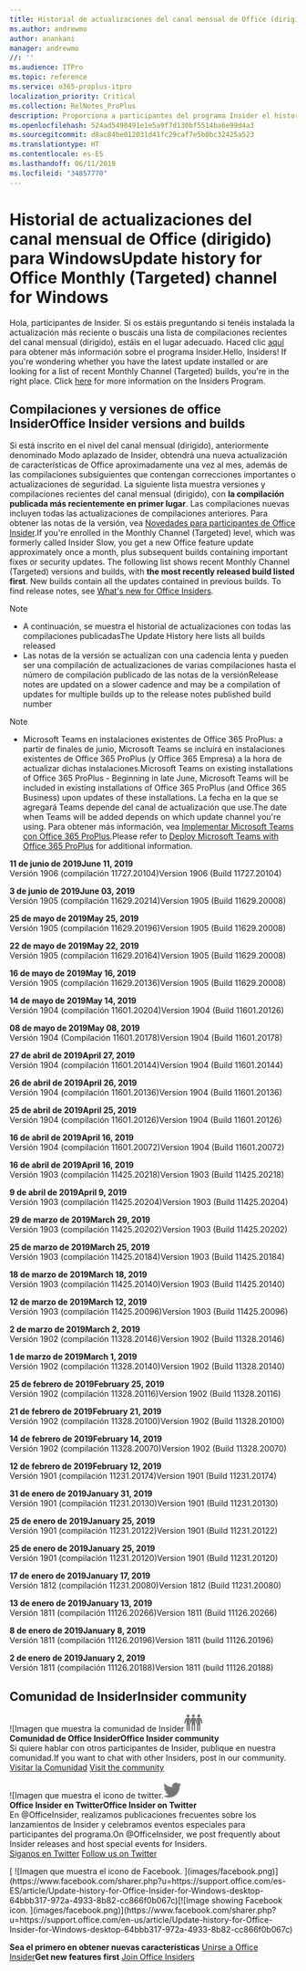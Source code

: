 ```yaml
---
title: Historial de actualizaciones del canal mensual de Office (dirigido)
ms.author: andrewmo
author: anankani
manager: andrewmo
//: ''
ms.audience: ITPro
ms.topic: reference
ms.service: o365-proplus-itpro
localization_priority: Critical
ms.collection: RelNotes_ProPlus
description: Proporciona a participantes del programa Insider el historial de actualizaciones de los lanzamientos del canal mensual de Office (dirigido) para versiones de escritorio de Windows
ms.openlocfilehash: 524ad5498491e1e5a9f7d130bf5514ba6e99d4a3
ms.sourcegitcommit: d8ac84be012031d41fc29caf7e5b0bc32425a523
ms.translationtype: HT
ms.contentlocale: es-ES
ms.lasthandoff: 06/11/2019
ms.locfileid: "34857770"
---
```

# <a name="update-history-for-office-monthly-targeted-channel-for-windows"></a><span data-ttu-id="4144d-103">Historial de actualizaciones del canal mensual de Office (dirigido) para Windows</span><span class="sxs-lookup"><span data-stu-id="4144d-103">Update history for Office Monthly (Targeted) channel for Windows</span></span>

<span data-ttu-id="4144d-p101">Hola, participantes de Insider. Si os estáis preguntando si tenéis instalada la actualización más reciente o buscáis una lista de compilaciones recientes del canal mensual (dirigido), estáis en el lugar adecuado. Haced clic [aquí](https://insider.office.com/) para obtener más información sobre el programa Insider.</span><span class="sxs-lookup"><span data-stu-id="4144d-p101">Hello, Insiders! If you're wondering whether you have the latest update installed or are looking for a list of recent Monthly Channel (Targeted) builds, you're in the right place. Click [here](https://insider.office.com/) for more information on the Insiders Program.</span></span>

## <a name="office-insider-versions-and-builds"></a><span data-ttu-id="4144d-107">Compilaciones y versiones de office Insider</span><span class="sxs-lookup"><span data-stu-id="4144d-107">Office Insider versions and builds</span></span>

<span data-ttu-id="4144d-p102">Si está inscrito en el nivel del canal mensual (dirigido), anteriormente denominado Modo aplazado de Insider, obtendrá una nueva actualización de características de Office aproximadamente una vez al mes, además de las compilaciones subsiguientes que contengan correcciones importantes o actualizaciones de seguridad. La siguiente lista muestra versiones y compilaciones recientes del canal mensual (dirigido), con **la compilación publicada más recientemente en primer lugar**. Las compilaciones nuevas incluyen todas las actualizaciones de compilaciones anteriores. Para obtener las notas de la versión, vea [Novedades para participantes de Office Insider](https://support.office.com/es-ES/article/what-s-new-for-office-insiders-c152d1e2-96ff-4ce9-8c14-e74e13847a24).</span><span class="sxs-lookup"><span data-stu-id="4144d-p102">If you're enrolled in the Monthly Channel (Targeted) level, which was formerly called Insider Slow, you get a new Office feature update approximately once a month, plus subsequent builds containing important fixes or security updates. The following list shows recent Monthly Channel (Targeted) versions and builds, with **the most recently released build listed first**. New builds contain all the updates contained in previous builds. To find release notes, see [What's new for Office Insiders](https://support.office.com/en-us/article/what-s-new-for-office-insiders-c152d1e2-96ff-4ce9-8c14-e74e13847a24).</span></span>

> [!NOTE]
> - <span data-ttu-id="4144d-112">A continuación, se muestra el historial de actualizaciones con todas las compilaciones publicadas</span><span class="sxs-lookup"><span data-stu-id="4144d-112">The Update History here lists all builds released</span></span>
> - <span data-ttu-id="4144d-113">Las notas de la versión se actualizan con una cadencia lenta y pueden ser una compilación de actualizaciones de varias compilaciones hasta el número de compilación publicado de las notas de la versión</span><span class="sxs-lookup"><span data-stu-id="4144d-113">Release notes are updated on a slower cadence and may be a compilation of updates for multiple builds up to the release notes published build number</span></span>

 > [!NOTE]
> - <span data-ttu-id="4144d-114">Microsoft Teams en instalaciones existentes de Office 365 ProPlus: a partir de finales de junio, Microsoft Teams se incluirá en instalaciones existentes de Office 365 ProPlus (y Office 365 Empresa) a la hora de actualizar dichas instalaciones.</span><span class="sxs-lookup"><span data-stu-id="4144d-114">Microsoft Teams on existing installations of Office 365 ProPlus - Beginning in late June, Microsoft Teams will be included in existing installations of Office 365 ProPlus (and Office 365 Business) upon updates of these installations.</span></span> <span data-ttu-id="4144d-115">La fecha en la que se agregará Teams depende del canal de actualización que use.</span><span class="sxs-lookup"><span data-stu-id="4144d-115">The date when Teams will be added depends on which update channel you're using.</span></span> <span data-ttu-id="4144d-116">Para obtener más información, vea [Implementar Microsoft Teams con Office 365 ProPlus](https://docs.microsoft.com/es-ES/deployoffice/teams-install).</span><span class="sxs-lookup"><span data-stu-id="4144d-116">Please refer to [Deploy Microsoft Teams with Office 365 ProPlus](https://docs.microsoft.com/en-us/deployoffice/teams-install) for additional information.</span></span>

[//]: # (NO ELIMINAR)

<span data-ttu-id="4144d-118">**11 de junio de 2019**</span><span class="sxs-lookup"><span data-stu-id="4144d-118">**June 11, 2019**</span></span><br/>
<span data-ttu-id="4144d-119">Versión 1906 (compilación 11727.20104)</span><span class="sxs-lookup"><span data-stu-id="4144d-119">Version 1906 (Build 11727.20104)</span></span><br/>

<span data-ttu-id="4144d-120">**3 de junio de 2019**</span><span class="sxs-lookup"><span data-stu-id="4144d-120">**June 03, 2019**</span></span><br/>
<span data-ttu-id="4144d-121">Versión 1905 (compilación 11629.20214)</span><span class="sxs-lookup"><span data-stu-id="4144d-121">Version 1905 (Build 11629.20008)</span></span><br/>

<span data-ttu-id="4144d-122">**25 de mayo de 2019**</span><span class="sxs-lookup"><span data-stu-id="4144d-122">**May 25, 2019**</span></span><br/>
<span data-ttu-id="4144d-123">Versión 1905 (compilación 11629.20196)</span><span class="sxs-lookup"><span data-stu-id="4144d-123">Version 1905 (Build 11629.20008)</span></span><br/>

<span data-ttu-id="4144d-124">**22 de mayo de 2019**</span><span class="sxs-lookup"><span data-stu-id="4144d-124">**May 22, 2019**</span></span><br/> <span data-ttu-id="4144d-125">Versión 1905 (compilación 11629.20164)</span><span class="sxs-lookup"><span data-stu-id="4144d-125">Version 1905 (Build 11629.20008)</span></span><br/>

<span data-ttu-id="4144d-126">**16 de mayo de 2019**</span><span class="sxs-lookup"><span data-stu-id="4144d-126">**May 16, 2019**</span></span><br/>
<span data-ttu-id="4144d-127">Versión 1905 (compilación 11629.20136)</span><span class="sxs-lookup"><span data-stu-id="4144d-127">Version 1905 (Build 11629.20008)</span></span><br/>

<span data-ttu-id="4144d-128">**14 de mayo de 2019**</span><span class="sxs-lookup"><span data-stu-id="4144d-128">**May 14, 2019**</span></span><br/>
<span data-ttu-id="4144d-129">Versión 1904 (compilación 11601.20204)</span><span class="sxs-lookup"><span data-stu-id="4144d-129">Version 1904 (Build 11601.20126)</span></span><br/>

<span data-ttu-id="4144d-130">**08 de mayo de 2019**</span><span class="sxs-lookup"><span data-stu-id="4144d-130">**May 08, 2019**</span></span><br/>
<span data-ttu-id="4144d-131">Versión 1904 (Compilación 11601.20178)</span><span class="sxs-lookup"><span data-stu-id="4144d-131">Version 1904 (Build 11601.20178)</span></span><br/>

<span data-ttu-id="4144d-132">**27 de abril de 2019**</span><span class="sxs-lookup"><span data-stu-id="4144d-132">**April 27, 2019**</span></span><br/>
<span data-ttu-id="4144d-133">Versión 1904 (compilación 11601.20144)</span><span class="sxs-lookup"><span data-stu-id="4144d-133">Version 1904 (Build 11601.20144)</span></span><br/>

<span data-ttu-id="4144d-134">**26 de abril de 2019**</span><span class="sxs-lookup"><span data-stu-id="4144d-134">**April 26, 2019**</span></span><br/>
<span data-ttu-id="4144d-135">Versión 1904 (compilación 11601.20136)</span><span class="sxs-lookup"><span data-stu-id="4144d-135">Version 1904 (Build 11601.20136)</span></span><br/>

<span data-ttu-id="4144d-136">**25 de abril de 2019**</span><span class="sxs-lookup"><span data-stu-id="4144d-136">**April 25, 2019**</span></span><br/>
<span data-ttu-id="4144d-137">Versión 1904 (compilación 11601.20126)</span><span class="sxs-lookup"><span data-stu-id="4144d-137">Version 1904 (Build 11601.20126)</span></span><br/>

<span data-ttu-id="4144d-138">**16 de abril de 2019**</span><span class="sxs-lookup"><span data-stu-id="4144d-138">**April 16, 2019**</span></span><br/>
<span data-ttu-id="4144d-139">Versión 1904 (compilación 11601.20072)</span><span class="sxs-lookup"><span data-stu-id="4144d-139">Version 1904 (Build 11601.20072)</span></span><br/>

<span data-ttu-id="4144d-140">**16 de abril de 2019**</span><span class="sxs-lookup"><span data-stu-id="4144d-140">**April 16, 2019**</span></span><br/>
<span data-ttu-id="4144d-141">Versión 1903 (compilación 11425.20218)</span><span class="sxs-lookup"><span data-stu-id="4144d-141">Version 1903 (Build 11425.20218)</span></span><br/>

<span data-ttu-id="4144d-142">**9 de abril de 2019**</span><span class="sxs-lookup"><span data-stu-id="4144d-142">**April 9, 2019**</span></span><br/>
<span data-ttu-id="4144d-143">Versión 1903 (compilación 11425.20204)</span><span class="sxs-lookup"><span data-stu-id="4144d-143">Version 1903 (Build 11425.20204)</span></span><br/>

<span data-ttu-id="4144d-144">**29 de marzo de 2019**</span><span class="sxs-lookup"><span data-stu-id="4144d-144">**March 29, 2019**</span></span><br/> <span data-ttu-id="4144d-145">Versión 1903 (compilación 11425.20202)</span><span class="sxs-lookup"><span data-stu-id="4144d-145">Version 1903 (Build 11425.20202)</span></span><br/>

<span data-ttu-id="4144d-146">**25 de marzo de 2019**</span><span class="sxs-lookup"><span data-stu-id="4144d-146">**March 25, 2019**</span></span><br/> <span data-ttu-id="4144d-147">Versión 1903 (compilación 11425.20184)</span><span class="sxs-lookup"><span data-stu-id="4144d-147">Version 1903 (Build 11425.20184)</span></span><br/>

<span data-ttu-id="4144d-148">**18 de marzo de 2019**</span><span class="sxs-lookup"><span data-stu-id="4144d-148">**March 18, 2019**</span></span><br/> <span data-ttu-id="4144d-149">Versión 1903 (compilación 11425.20140)</span><span class="sxs-lookup"><span data-stu-id="4144d-149">Version 1903 (Build 11425.20140)</span></span><br/>

<span data-ttu-id="4144d-150">**12 de marzo de 2019**</span><span class="sxs-lookup"><span data-stu-id="4144d-150">**March 12, 2019**</span></span><br/> <span data-ttu-id="4144d-151">Versión 1903 (compilación 11425.20096)</span><span class="sxs-lookup"><span data-stu-id="4144d-151">Version 1903 (Build 11425.20096)</span></span><br/>

<span data-ttu-id="4144d-152">**2 de marzo de 2019**</span><span class="sxs-lookup"><span data-stu-id="4144d-152">**March 2, 2019**</span></span><br/> <span data-ttu-id="4144d-153">Versión 1902 (compilación 11328.20146)</span><span class="sxs-lookup"><span data-stu-id="4144d-153">Version 1902 (Build 11328.20146)</span></span><br/>

<span data-ttu-id="4144d-154">**1 de marzo de 2019**</span><span class="sxs-lookup"><span data-stu-id="4144d-154">**March 1, 2019**</span></span><br/> <span data-ttu-id="4144d-155">Versión 1902 (compilación 11328.20140)</span><span class="sxs-lookup"><span data-stu-id="4144d-155">Version 1902 (Build 11328.20140)</span></span><br/>

<span data-ttu-id="4144d-156">**25 de febrero de 2019**</span><span class="sxs-lookup"><span data-stu-id="4144d-156">**February 25, 2019**</span></span><br/> <span data-ttu-id="4144d-157">Versión 1902 (compilación 11328.20116)</span><span class="sxs-lookup"><span data-stu-id="4144d-157">Version 1902 (Build 11328.20116)</span></span><br/>

<span data-ttu-id="4144d-158">**21 de febrero de 2019**</span><span class="sxs-lookup"><span data-stu-id="4144d-158">**February 21, 2019**</span></span><br/> <span data-ttu-id="4144d-159">Versión 1902 (compilación 11328.20100)</span><span class="sxs-lookup"><span data-stu-id="4144d-159">Version 1902 (Build 11328.20100)</span></span><br/>

<span data-ttu-id="4144d-160">**14 de febrero de 2019**</span><span class="sxs-lookup"><span data-stu-id="4144d-160">**February 14, 2019**</span></span><br/> <span data-ttu-id="4144d-161">Versión 1902 (compilación 11328.20070)</span><span class="sxs-lookup"><span data-stu-id="4144d-161">Version 1902 (Build 11328.20070)</span></span><br/>

<span data-ttu-id="4144d-162">**12 de febrero de 2019**</span><span class="sxs-lookup"><span data-stu-id="4144d-162">**February 12, 2019**</span></span><br/> <span data-ttu-id="4144d-163">Versión 1901 (compilación 11231.20174)</span><span class="sxs-lookup"><span data-stu-id="4144d-163">Version 1901 (Build 11231.20174)</span></span><br/>

<span data-ttu-id="4144d-164">**31 de enero de 2019**</span><span class="sxs-lookup"><span data-stu-id="4144d-164">**January 31, 2019**</span></span><br/> <span data-ttu-id="4144d-165">Versión 1901 (compilación 11231.20130)</span><span class="sxs-lookup"><span data-stu-id="4144d-165">Version 1901 (Build 11231.20130)</span></span><br/> 

<span data-ttu-id="4144d-166">**25 de enero de 2019**</span><span class="sxs-lookup"><span data-stu-id="4144d-166">**January 25, 2019**</span></span><br/> <span data-ttu-id="4144d-167">Versión 1901 (compilación 11231.20122)</span><span class="sxs-lookup"><span data-stu-id="4144d-167">Version 1901 (Build 11231.20122)</span></span><br/> 

<span data-ttu-id="4144d-168">**25 de enero de 2019**</span><span class="sxs-lookup"><span data-stu-id="4144d-168">**January 25, 2019**</span></span><br/> <span data-ttu-id="4144d-169">Versión 1901 (compilación 11231.20120)</span><span class="sxs-lookup"><span data-stu-id="4144d-169">Version 1901 (Build 11231.20120)</span></span><br/> 

<span data-ttu-id="4144d-170">**17 de enero de 2019**</span><span class="sxs-lookup"><span data-stu-id="4144d-170">**January 17, 2019**</span></span><br/> <span data-ttu-id="4144d-171">Versión 1812 (compilación 11231.20080)</span><span class="sxs-lookup"><span data-stu-id="4144d-171">Version 1812 (Build 11231.20080)</span></span><br/> 

<span data-ttu-id="4144d-172">**13 de enero de 2019**</span><span class="sxs-lookup"><span data-stu-id="4144d-172">**January 13, 2019**</span></span><br/> <span data-ttu-id="4144d-173">Versión 1811 (compilación 11126.20266)</span><span class="sxs-lookup"><span data-stu-id="4144d-173">Version 1811 (Build 11126.20266)</span></span><br/>

<span data-ttu-id="4144d-174">**8 de enero de 2019**</span><span class="sxs-lookup"><span data-stu-id="4144d-174">**January 8, 2019**</span></span><br/> <span data-ttu-id="4144d-175">Versión 1811 (compilación 11126.20196)</span><span class="sxs-lookup"><span data-stu-id="4144d-175">Version 1811 (build 11126.20196)</span></span><br/> 

<span data-ttu-id="4144d-176">**2 de enero de 2019**</span><span class="sxs-lookup"><span data-stu-id="4144d-176">**January 2, 2019**</span></span><br/> <span data-ttu-id="4144d-177">Versión 1811 (compilación 11126.20188)</span><span class="sxs-lookup"><span data-stu-id="4144d-177">Version 1811 (build 11126.20188)</span></span><br/> 


## <a name="insider-community"></a><span data-ttu-id="4144d-178">Comunidad de Insider</span><span class="sxs-lookup"><span data-stu-id="4144d-178">Insider community</span></span>

<span data-ttu-id="4144d-179">![Imagen que muestra la comunidad de Insider</span><span class="sxs-lookup"><span data-stu-id="4144d-179">![Image showing insider community.</span></span> ](images/insidercommunity.png)<br/>
<span data-ttu-id="4144d-180">**Comunidad de Office Insider**</span><span class="sxs-lookup"><span data-stu-id="4144d-180">**Office Insider community**</span></span><br/> <span data-ttu-id="4144d-181">Si quiere hablar con otros participantes de Insider, publique en nuestra comunidad.</span><span class="sxs-lookup"><span data-stu-id="4144d-181">If you want to chat with other Insiders, post in our community.</span></span><br/><span data-ttu-id="4144d-182"> 
[Visitar la Comunidad](https://go.microsoft.com/fwlink/?linkid=843493)</span><span class="sxs-lookup"><span data-stu-id="4144d-182"> 
[Visit the community](https://go.microsoft.com/fwlink/?linkid=843493)</span></span><br/> 

<span data-ttu-id="4144d-183">![Imagen que muestra el icono de twitter.</span><span class="sxs-lookup"><span data-stu-id="4144d-183">![Image showing twitter icon.</span></span> ](images/twitter.png)<br/>
<span data-ttu-id="4144d-184">**Office Insider en Twitter**</span><span class="sxs-lookup"><span data-stu-id="4144d-184">**Office Insider on Twitter**</span></span><br/> <span data-ttu-id="4144d-185">En @OfficeInsider, realizamos publicaciones frecuentes sobre los lanzamientos de Insider y celebramos eventos especiales para participantes del programa.</span><span class="sxs-lookup"><span data-stu-id="4144d-185">On @OfficeInsider, we post frequently about Insider releases and host special events for Insiders.</span></span><br/><span data-ttu-id="4144d-186"> 
[Síganos en Twitter](https://go.microsoft.com/fwlink/?linkid=717717)</span><span class="sxs-lookup"><span data-stu-id="4144d-186"> 
[Follow us on Twitter](https://go.microsoft.com/fwlink/?linkid=717717)</span></span><br/> 

<span data-ttu-id="4144d-187">
  [
  ![Imagen que muestra el icono de Facebook. ](images/facebook.png)](https://www.facebook.com/sharer.php?u=https://support.office.com/es-ES/article/Update-history-for-Office-Insider-for-Windows-desktop-64bbb317-972a-4933-8b82-cc866f0b067c)</span><span class="sxs-lookup"><span data-stu-id="4144d-187">[![Image showing Facebook icon. ](images/facebook.png)](https://www.facebook.com/sharer.php?u=https://support.office.com/en-us/article/Update-history-for-Office-Insider-for-Windows-desktop-64bbb317-972a-4933-8b82-cc866f0b067c)</span></span>       


<span data-ttu-id="4144d-188">**Sea el primero en obtener nuevas características**
[Unirse a Office Insider](https://insider.office.com/)</span><span class="sxs-lookup"><span data-stu-id="4144d-188">**Get new features first**
[Join Office Insiders](https://insider.office.com/)</span></span>
